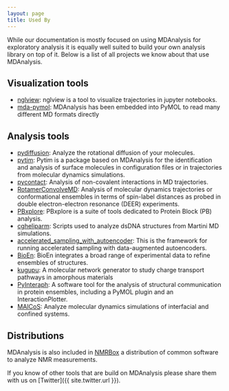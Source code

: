 ```yaml
---
layout: page
title: Used By
---
```


While our documentation is mostly focused on using MDAnalysis for exploratory
analysis it is equally well suited to build your own analysis library on top of
it. Below is a list of all projects we know about that use MDAnalysis.

## Visualization tools

- [nglview](https://github.com/arose/nglview): nglview is a tool to visualize
   trajectories in jupyter notebooks.
- [mda-pymol](https://nms.kcl.ac.uk/lorenz.lab/wp/index.php/2019/04/17/mda-pymol/):
   MDAnalysis has been embedded into PyMOL to read many different MD formats
   directly

## Analysis tools

-  [pydiffusion](https://github.com/bio-phys/pydiffusion): Analyze the
   rotational diffusion of your molecules.
-  [pytim](https://marcello-sega.github.io/pytim/): Pytim is a package based on
   MDAnalysis for the identification and analysis of surface molecules in
   configuration files or in trajectories from molecular dynamics simulations.
-  [pycontact](https://github.com/maxscheurer/pycontact): Analysis of
   non-covalent interactions in MD trajectories.
-  [RotamerConvolveMD](https://github.com/MDAnalysis/RotamerConvolveMD):
   Analysis of molecular dynamics trajectories or conformational ensembles in
   terms of spin-label distances as probed in double electron-electron resonance
   (DEER) experiments.
-  [PBxplore](https://github.com/pierrepo/PBxplore): PBxplore is a suite of
   tools dedicated to Protein Block (PB) analysis.
-  [cgheliparm](https://github.com/ifaust83/cgheliparm): Scripts used to analyze
   dsDNA structures from Martini MD simulations.
-  [accelerated_sampling_with_autoencoder](https://github.com/weiHelloWorld/accelerated_sampling_with_autoencoder):
   This is the framework for running accelerated sampling with data-augmented
   autoencoders.
-  [BioEn](https://github.com/bio-phys/BioEn): BioEn integrates a broad range of experimental data to refine ensembles of structures.
-  [kugupu](https://github.com/kugupu/kugupu): A molecular network generator to study charge transport pathways in amorphous materials
-  [PyInteraph](https://github.com/ELELAB/pyinteraph): A software tool
   for the analysis of structural communication in protein ensembles,
   including a PyMOL plugin and an InteractionPlotter.
-  [MAICoS](https://gitlab.com/netzlab/maicos): Analyze molecular dynamics simulations of 
   interfacial and confined systems.

## Distributions

MDAnalysis is also included in [NMRBox](https://nmrbox.org/) a distribution of
common software to analyze NMR measurements.


If you know of other tools that are build on MDAnalysis please share them with
us on [Twitter]({{ site.twitter.url }}).
